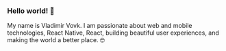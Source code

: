 ### Hello world! 👋

My name is Vladimir Vovk. I am passionate about web and mobile technologies, React Native, React, building beautiful user experiences, and making the world a better place. 🤓
